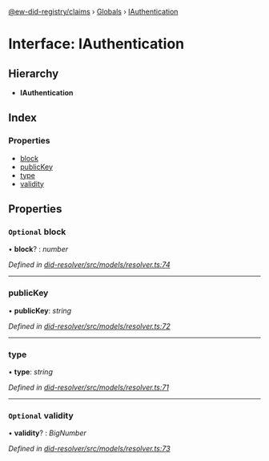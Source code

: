 [@ew-did-registry/claims](../README.md) › [Globals](../globals.md) › [IAuthentication](iauthentication.md)

# Interface: IAuthentication

## Hierarchy

* **IAuthentication**

## Index

### Properties

* [block](iauthentication.md#optional-block)
* [publicKey](iauthentication.md#publickey)
* [type](iauthentication.md#type)
* [validity](iauthentication.md#optional-validity)

## Properties

### `Optional` block

• **block**? : *number*

*Defined in [did-resolver/src/models/resolver.ts:74](https://github.com/energywebfoundation/ew-did-registry/blob/36ca36d/packages/did-resolver/src/models/resolver.ts#L74)*

___

###  publicKey

• **publicKey**: *string*

*Defined in [did-resolver/src/models/resolver.ts:72](https://github.com/energywebfoundation/ew-did-registry/blob/36ca36d/packages/did-resolver/src/models/resolver.ts#L72)*

___

###  type

• **type**: *string*

*Defined in [did-resolver/src/models/resolver.ts:71](https://github.com/energywebfoundation/ew-did-registry/blob/36ca36d/packages/did-resolver/src/models/resolver.ts#L71)*

___

### `Optional` validity

• **validity**? : *BigNumber*

*Defined in [did-resolver/src/models/resolver.ts:73](https://github.com/energywebfoundation/ew-did-registry/blob/36ca36d/packages/did-resolver/src/models/resolver.ts#L73)*
